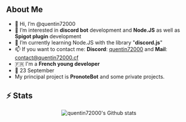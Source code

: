## About Me
- 👋 Hi, I’m @quentin72000
- 👀 I’m interested in **discord bot** development and **Node.JS** as well as **Spigot plugin** development
- 🌱 I’m currently learning Node.JS with the library "**discord.js**"
- 📫 If you want to contact me: **Discord**: [quentin72000](https://discord.com/users/611938209366016000) and **Mail**: [contact@quentin72000.cf](mailto:contact@quentin72000.cf)
- 🇫🇷 I'm a **French young developer**
- 🎂 23 September
- My principal project is **PronoteBot** and some private projects.

## ⚡ Stats
<p align="center">

  <img src="https://github-readme-stats-ten-gilt.vercel.app/api?username=quentin72000&theme=tokyonight&show_icons=true&include_all_commits=true" alt="quentin72000's Github stats">
</p>
